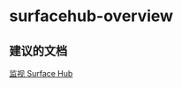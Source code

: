 
<properties
    pageTitle="surfacehub-overview"
    description="与 Surface Hub 相关的问题：概述"
    service="microsoft.operationalinsights"
    resource="operationalinsightsaccounts"
    authors="adoylemsft"
    displayorder=""
    selfHelpType="generic"
    supportTopicIds="32536643"
    resourceTags=""
    productPesIds="15725"
    cloudEnvironments="public, Blackforest, Fairfax"
/>


# <a name="surfacehub-overview"></a>surfacehub-overview


## <a name="recommended-documents"></a>**建议的文档**
[监视 Surface Hub](https://azure.microsoft.com/documentation/articles/log-analytics-surface-hubs/)


<!--HONumber=Dec16_HO1-->


